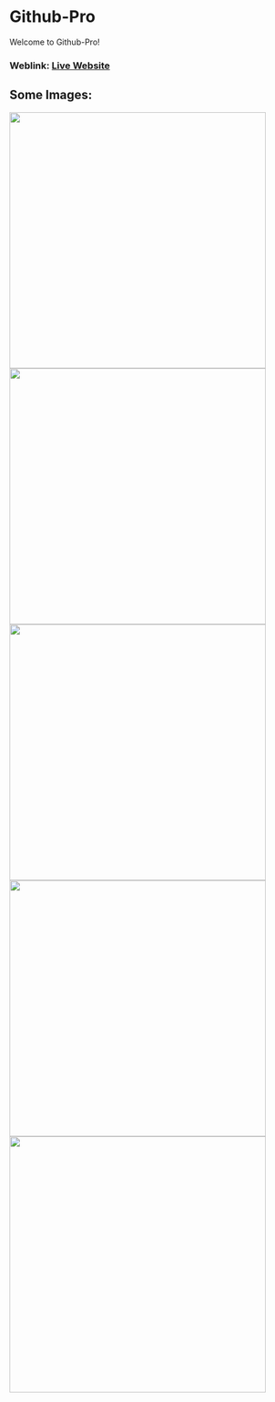 # Github-Pro
Welcome to Github-Pro!
### Weblink: [Live Website](github-pro-1.onrender.com)
## Some Images:
<img width="450px" src="https://drive.google.com/file/d/1BwyWVS1hvAfDJVoWv6SbB_3qDkJxUSAy/view?usp=drivesdk"/>
<img width="450px" src="https://drive.google.com/file/d/1BwDR-0XNTAIZGkO9BlvsVK2gKWfLspFs/view?usp=drivesdk"/>
<img width="450px" src="https://drive.google.com/file/d/1BvREZtD7XWifU_2fKCxpKxplTfYrLDNh/view?usp=drivesdk"/>
<img width="450px" src="https://drive.google.com/file/d/1Be9njFmoCQo4I-JgxJaNvCU6jGylz8-e/view?usp=drivesdk"/>
<img width="450px" src="https://drive.google.com/file/d/1BaXJBGWrGLhKahtZ0XXUus988ksfAsEG/view?usp=drivesdk"/>
